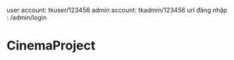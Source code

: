 user account: tkuser/123456
admin account: tkadmin/123456 url đăng nhập : /admin/login

# CinemaProject
